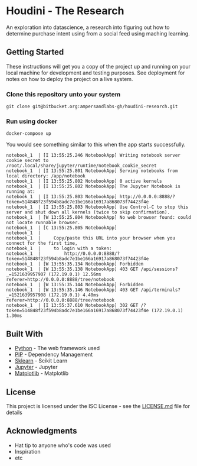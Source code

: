 # Houdini - The Research

An exploration into datascience, a research into figuring out how to determine purchase intent using from a social feed using maching learning. 

## Getting Started

These instructions will get you a copy of the project up and running on your local machine for development and testing purposes. See deployment for notes on how to deploy the project on a live system.

### Clone this repository unto your system

```
git clone git@bitbucket.org:ampersandlabs-gh/houdini-research.git
```

### Run using docker

```
docker-compose up
```

You would see something similar to this when the app starts successfully. 

```
notebook_1  | [I 13:55:25.246 NotebookApp] Writing notebook server cookie secret to /root/.local/share/jupyter/runtime/notebook_cookie_secret
notebook_1  | [I 13:55:25.801 NotebookApp] Serving notebooks from local directory: /app/notebook
notebook_1  | [I 13:55:25.802 NotebookApp] 0 active kernels
notebook_1  | [I 13:55:25.802 NotebookApp] The Jupyter Notebook is running at:
notebook_1  | [I 13:55:25.803 NotebookApp] http://0.0.0.0:8888/?token=514848f23f594b8adc7e1be166a16917a868073f74423f4e
notebook_1  | [I 13:55:25.803 NotebookApp] Use Control-C to stop this server and shut down all kernels (twice to skip confirmation).
notebook_1  | [W 13:55:25.804 NotebookApp] No web browser found: could not locate runnable browser.
notebook_1  | [C 13:55:25.805 NotebookApp]
notebook_1  |
notebook_1  |     Copy/paste this URL into your browser when you connect for the first time,
notebook_1  |     to login with a token:
notebook_1  |         http://0.0.0.0:8888/?token=514848f23f594b8adc7e1be166a16917a868073f74423f4e
notebook_1  | [W 13:55:35.134 NotebookApp] Forbidden
notebook_1  | [W 13:55:35.138 NotebookApp] 403 GET /api/sessions?_=1521639957907 (172.19.0.1) 12.56ms referer=http://0.0.0.0:8888/tree/notebook
notebook_1  | [W 13:55:35.144 NotebookApp] Forbidden
notebook_1  | [W 13:55:35.146 NotebookApp] 403 GET /api/terminals?_=1521639957908 (172.19.0.1) 4.40ms referer=http://0.0.0.0:8888/tree/notebook
notebook_1  | [I 13:55:37.610 NotebookApp] 302 GET /?token=514848f23f594b8adc7e1be166a16917a868073f74423f4e (172.19.0.1) 1.30ms
```

## Built With

* [Python](https://python.org/) - The web framework used
* [PIP](https://npmjs.com/) - Dependency Management
* [Sklearn](https://npmjs.com/) - Scikit Learn
* [Jupyter](https://npmjs.com/) - Jupyter
* [Matplotlib](https://npmjs.com/) - Matplotlib 




## License

This project is licensed under the ISC License - see the [LICENSE.md](LICENSE.md) file for details

## Acknowledgments

* Hat tip to anyone who's code was used
* Inspiration
* etc

